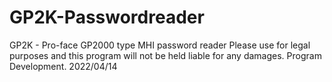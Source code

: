 # GP2K-Passwordreader
GP2K - Pro-face GP2000 type MHI password reader
Please use for legal purposes and this program will not be held liable for any damages.
Program Development.
2022/04/14
